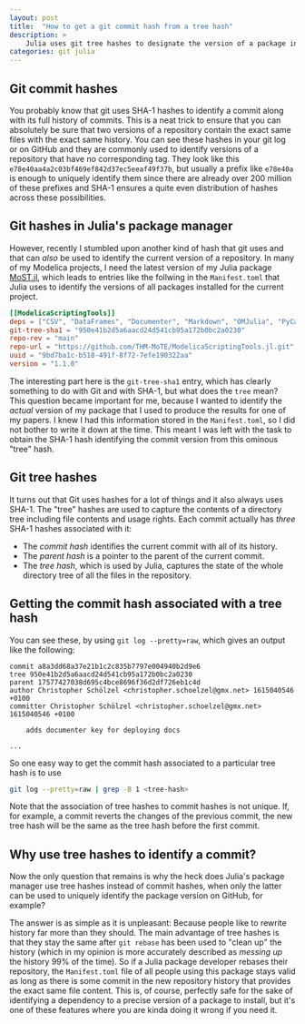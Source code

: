 ```yaml
---
layout: post
title:  "How to get a git commit hash from a tree hash"
description: >
    Julia uses git tree hashes to designate the version of a package in a git repository. What are those and how can we find the commit hash to identify the version on GitHub?
categories: git julia
---
```


## Git commit hashes

You probably know that git uses SHA-1 hashes to identify a commit along with its full history of commits.
This is a neat trick to ensure that you can absolutely be sure that two versions of a repository contain the exact same files with the exact same history.
You can see these hashes in your git log or on GitHub and they are commonly used to identify versions of a repository that have no corresponding tag.
They look like this `e78e40aa4a2c03bf469ef842d37ec5eeaf49f37b`, but usually a prefix like `e78e40a` is enough to uniquely identify them since there are already over 200 million of these prefixes and SHA-1 ensures a quite even distribution of hashes across these possibilities.

## Git hashes in Julia's package manager

However, recently I stumbled upon another kind of hash that git uses and that can *also* be used to identify the current version of a repository.
In many of my Modelica projects, I need the latest version of my Julia package [MoST.jl](https://github.com/THM-MoTE/ModelicaScriptingTools.jl), which leads to entries like the follwing in the `Manifest.toml` that Julia uses to identify the versions of all packages installed for the current project.

```toml
[[ModelicaScriptingTools]]
deps = ["CSV", "DataFrames", "Documenter", "Markdown", "OMJulia", "PyCall", "Test", "ZMQ"]
git-tree-sha1 = "950e41b2d5a6aacd24d541cb95a172b0bc2a0230"
repo-rev = "main"
repo-url = "https://github.com/THM-MoTE/ModelicaScriptingTools.jl.git"
uuid = "9bd7ba1c-b518-491f-8f72-7efe190322aa"
version = "1.1.0"
```

The interesting part here is the `git-tree-sha1` entry, which has clearly something to do with Git and with SHA-1, but what does the `tree` mean?
This question became important for me, because I wanted to identify the *actual* version of my package that I used to produce the results for one of my papers.
I knew I had this information stored in the `Manifest.toml`, so I did not bother to write it down at the time.
This meant I was left with the task to obtain the SHA-1 hash identifying the commit version from this ominous "tree" hash.

## Git tree hashes

It turns out that Git uses hashes for a lot of things and it also always uses SHA-1.
The "tree" hashes are used to capture the contents of a directory tree including file contents and usage rights.
Each commit actually has *three* SHA-1 hashes associated with it:

* The *commit hash* identifies the current commit with all of its history.
* The *parent hash* is a pointer to the parent of the current commit.
* The *tree hash*, which is used by Julia, captures the state of the whole directory tree of all the files in the repository.

## Getting the commit hash associated with a tree hash

You can see these, by using `git log --pretty=raw`, which gives an output like the following:

```git
commit a8a3dd68a37e21b1c2c835b7797e004940b2d9e6
tree 950e41b2d5a6aacd24d541cb95a172b0bc2a0230
parent 17577427038d695c4bce8696f36d2df726eb1c4d
author Christopher Schölzel <christopher.schoelzel@gmx.net> 1615040546 +0100
committer Christopher Schölzel <christopher.schoelzel@gmx.net> 1615040546 +0100

    adds documenter key for deploying docs

...
```

So one easy way to get the commit hash associated to a particular tree hash is to use

```bash
git log --pretty=raw | grep -B 1 <tree-hash>
```

Note that the association of tree hashes to commit hashes is not unique.
If, for example, a commit reverts the changes of the previous commit, the new tree hash will be the same as the tree hash before the first commit.

## Why use tree hashes to identify a commit?

Now the only question that remains is why the heck does Julia's package manager use tree hashes instead of commit hashes, when only the latter can be used to uniquely identify the package version on GitHub, for example?

The answer is as simple as it is unpleasant: Because people like to rewrite history far more than they should.
The main advantage of tree hashes is that they stay the same after `git rebase` has been used to "clean up" the history (which in my opinion is more accurately described as *messing up* the history 99% of the time).
So if a Julia package developer rebases their repository, the `Manifest.toml` file of all people using this package stays valid as long as there is some commit in the new repository history that provides the exact same file content.
This is, of course, perfectly safe for the sake of identifying a dependency to a precise version of a package to install, but it's one of these features where you are kinda doing it wrong if you need it.